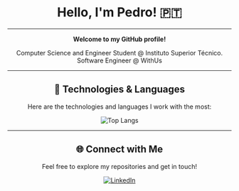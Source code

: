 <div align="center">

# Hello, I'm Pedro! 🇵🇹

---

**Welcome to my GitHub profile!**

Computer Science and Engineer Student @ Instituto Superior Técnico.  
Software Engineer @ WithUs

---

## 🚀 Technologies & Languages

Here are the technologies and languages I work with the most:

![Top Langs](https://github-readme-stats.vercel.app/api/top-langs/?username=PedroLoureiro1&layout=compact&theme=github_dark)

---

## 🌐 Connect with Me

Feel free to explore my repositories and get in touch!

[![LinkedIn](https://img.shields.io/badge/LinkedIn-blue?logo=linkedin&style=for-the-badge)](https://www.linkedin.com/in/pedro-loureiro-727996285/)

</div>


<!--
**PedroLoureiro1/PedroLoureiro1** is a ✨ _special_ ✨ repository because its `README.md` (this file) appears on your GitHub profile.

Here are some ideas to get you started:

- 🔭 I’m currently working on ...
- 🌱 I’m currently learning ...
- 👯 I’m looking to collaborate on ...
- 🤔 I’m looking for help with ...
- 💬 Ask me about ...
- 📫 How to reach me: ...
- 😄 Pronouns: ...
- ⚡ Fun fact: ...
-->
